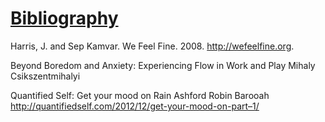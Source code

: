 [Bibliography](toc.md)
===

Harris, J. and Sep Kamvar. We Feel Fine. 2008. http://wefeelfine.org.

Beyond Boredom and Anxiety: Experiencing Flow in Work and Play
Mihaly Csikszentmihalyi

Quantified Self: Get your mood on
Rain Ashford
Robin Barooah http://quantifiedself.com/2012/12/get-your-mood-on-part–1/
